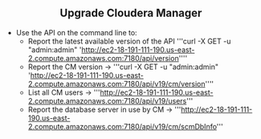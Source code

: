 ## <center> <a name="CM "/>  Upgrade Cloudera Manager
* Use the API on the command line to:
	* Report the latest available version of the API '''curl -X GET -u "admin:admin" 'http://ec2-18-191-111-190.us-east-2.compute.amazonaws.com:7180/api/version''''
	* Report the CM version -> '''curl -X GET -u "admin:admin" 'http://ec2-18-191-111-190.us-east-2.compute.amazonaws.com:7180/api/v19/cm/version''''
	* List all CM users -> '''http://ec2-18-191-111-190.us-east-2.compute.amazonaws.com:7180/api/v19/users'''
	* Report the database server in use by CM -> '''http://ec2-18-191-111-190.us-east-2.compute.amazonaws.com:7180/api/v19/cm/scmDbInfo'''